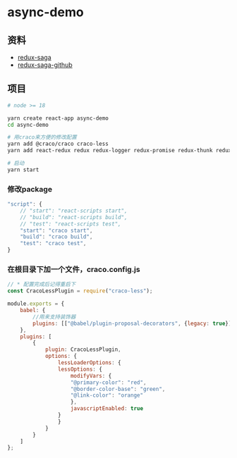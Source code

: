 # async-demo

## 资料
- [redux-saga](https://redux-saga-in-chinese.js.org/)
- [redux-saga-github](https://github.com/redux-saga/redux-saga)

## 项目
```bash
# node >= 18

yarn create react-app async-demo
cd async-demo

# 用craco来方便的修改配置
yarn add @craco/craco craco-less
yarn add react-redux redux redux-logger redux-promise redux-thunk redux-saga react-router-dom

# 启动
yarn start
```

### 修改package
```js
"script": {
    // "start": "react-scripts start",
    // "build": "react-scripts build",
    // "test": "react-scripts test",
    "start": "craco start",
    "build": "craco build",
    "test": "craco test",
}
```

### 在根目录下加一个文件，craco.config.js
```js
// * 配置完成后记得重启下
const CracoLessPlugin = require("craco-less");

module.exports = {
    babel: {
        //用来支持装饰器
        plugins: [["@babel/plugin-proposal-decorators", {legacy: true}]]
    },
    plugins: [
        {
            plugin: CracoLessPlugin,
            options: {
                lessLoaderOptions: {
                lessOptions: {
                    modifyVars: {
                    "@primary-color": "red",
                    "@border-color-base": "green",
                    "@link-color": "orange"
                    },
                    javascriptEnabled: true
                }
                }
            }
        }
    ]
};
```